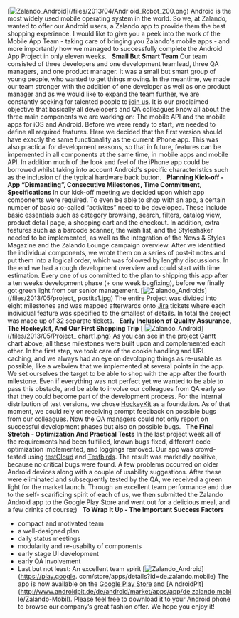 <!--
.. title: Zalando Android App – How we managed it in only eleven weeks
.. slug: zalando-android-app-how-we-managed-it-in-only-eleven-weeks
.. date: 2013-05-16 10:00:26
.. tags: Android,App,Mobile,Mobile API,Mobile app,Mobile app development,Zalando
.. author: ToDo
-->
[![Zalando_Android](/files/2013/04/Android_Robot_200.png)](/files/2013/04/Andr
oid_Robot_200.png) Android is the most widely used mobile operating system in
the world. So we, at Zalando, wanted to offer our Android users, a Zalando app
to provide them the best shopping experience. I would like to give you a peek
into the work of the Mobile App Team - taking care of bringing you Zalando's
mobile apps - and more importantly how we managed to successfully complete the
Android App Project in only eleven weeks.   **Small But Smart Team** Our team
consisted of three developers and one development teamlead, three QA managers,
and one product manager. It was a small but smart group of young people, who
wanted to get things moving. In the meantime, we made our team stronger with
the addition of one developer as well as one product manager and as we would
like to expand the team further, we are constantly seeking for talented people
to [join us](http://www.zalando.de/karriere/unternehmensbereiche/it/). It is
our proclaimed objective that basically all developers and QA colleagues know
all about the three main components we are working on: The mobile API and the
mobile apps for iOS and Android. Before we were ready to start, we needed to
define all required features. Here we decided that the first version should
have exactly the same functionality as the current iPhone app. This was also
practical for development reasons, so that in future, features can be
impemented in all components at the same time, in mobile apps and mobile API.
In addition much of the look and feel of the iPhone app could be borrowed
whilst taking into account Android's specific characteristics such as the
inclusion of the typical hardware back button.   **Planning Kick-off - App
“Dismantling”, Consecutive Milestones, Time Commitment, Specifications** In
our kick-off meeting we decided upon which app components were required. To
even be able to shop with an app, a certain number of basic so-called
“activites” need to be developed. These include basic essentials such as
category browsing, search, filters, catalog view, product detail page, a
shopping cart and the checkout. In addition, extra features such as a barcode
scanner, the wish list, and the Styleshaker needed to be implemented, as well
as the integration of the News & Styles Magazine and the Zalando Lounge
campaign overview. After we identified the individual components, we wrote
them on a series of post-it notes and put them into a logical order, which was
followed by lengthy discussions. In the end we had a rough development
overview and could start with time estimation. Every one of us committed to
the plan to shipping this app after a ten weeks development phase (+ one week
bugfixing), before we finally got green light from our senior management. [![Z
alando_Androids](/files/2013/05/project_postits1.jpg)](/files/2013/05/project_
postits1.jpg) The entire Project was divided into eight milestones and was
mapped afterwards onto [Jira](http://www.atlassian.com/software/jira/overview)
tickets where each individual feature was specified to the smallest of
details. In total the project was made up of 32 separate tickets.   **Early
Inclusion of Quality Assurance, The Hockeykit, And Our First Shopping Trip** [
![Zalando_Android](/files/2013/05/Project_chart1.png)](/files/2013/05/Project_
chart1.png) As you can see in the project Gantt chart above, all these
milestones were built upon and complemented each other. In the first step, we
took care of the cookie handling and URL caching, and we always had an eye on
devoloping things as re-usable as possible, like a webview that we implemented
at several points in the app. We set ourselves the target to be able to shop
with the app after the fourth milestone. Even if everything was not perfect
yet we wanted to be able to pass this obstacle, and be able to involve our
colleagues from QA early so that they could become part of the development
process. For the internal distribution of test versions, we chose
[HockeyKit](https://github.com/therealkerni/HockeyKit) as a foundation. As of
that moment, we could rely on receiving prompt feedback on possible bugs from
our colleagues. Now the QA managers could not only report on successful
development phases but also on possible bugs.   **The Final Stretch -
Optimization And Practical Tests** In the last project week all of the
requirements had been fulfilled, known bugs fixed, different code optimization
implemented, and loggings removed. Our app was crowd-tested using
[testCloud](https://www.thetestcloud.com/) and
[Testbirds](http://www.testbirds.com/). The result was markedly positive,
because no critical bugs were found. A few problems occurred on older Android
devices along with a couple of usability suggestions. After these were
eliminated and subsequently tested by the QA, we received a green light for
the market launch. Through an excellent team performance and due to the self-
scarificing spirit of each of us, we then submitted the Zalando Android app to
the Google Play Store and went out for a delicious meal, and a few drinks of
course;)   **To Wrap It Up - The Important Success Factors**

  * compact and motivated team
  * a well-designed plan
  * daily status meetings
  * modularity and re-usabilty of components
  * early stage UI development
  * early QA involvement
  * Last but not least: An excellent team spirit
[![Zalando_Android](/files/2013/05/en_app_rgb_wo_45.png)](https://play.google.
com/store/apps/details?id=de.zalando.mobile) The app is now available on the
[Google Play
Store](https://play.google.com/store/apps/details?id=de.zalando.mobile) and [A
ndroidPit](http://www.androidpit.de/de/android/market/apps/app/de.zalando.mobi
le/Zalando-Mobil). Please feel free to download it to your Android phone to
browse our company’s great fashion offer. We hope you enjoy it!

